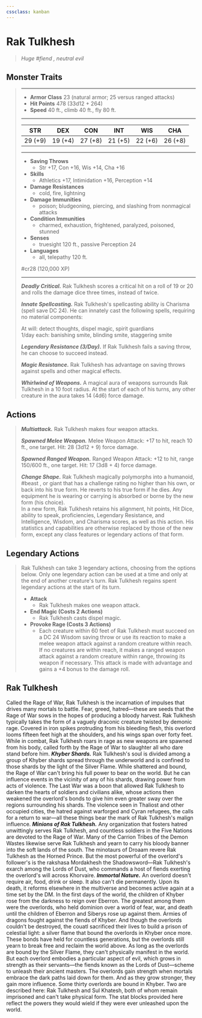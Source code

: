 ```yaml
---
cssclass: kanban
---
```


# Rak Tulkhesh
>*Huge #fiend , neutral evil*
## Monster Traits
>___
>- **Armor Class** 23 (natural armor; 25 versus ranged attacks)
>- **Hit Points** 478 (33d12 + 264)
>- **Speed** 40 ft., climb 40 ft., fly 80 ft.
>___
>|STR|DEX|CON|INT|WIS|CHA|
>|:---:|:---:|:---:|:---:|:---:|:---:|
>|29 (+9)|19 (+4)|27 (+8)|21 (+5)|22 (+6)|26 (+8)|
>___
>- **Saving Throws**
>	 - Str +17, Con +16, Wis +14, Cha +16
>- **Skills**
>	 - Athletics +17, Intimidation +16, Perception +14
>- **Damage Resistances**
>	 - cold, fire, lightning
>- **Damage Immunities**
>	 - poison; bludgeoning, piercing, and slashing from nonmagical attacks
>- **Condition Immunities**
>	 - charmed, exhaustion, frightened, paralyzed, poisoned, stunned
>- **Senses**
>	 - truesight 120 ft., passive Perception 24
>- **Languages**
>	 - all, telepathy 120 ft.
>
> #cr28 (120,000 XP)
>___
>***Deadly Critical.*** Rak Tulkhesh scores a critical hit on a roll of 19 or 20 and rolls the damage dice three times, instead of twice.  
>
>***Innate Spellcasting.*** Rak Tulkhesh's spellcasting ability is Charisma (spell save DC 24). He can innately cast the following spells, requiring no material components:  
>
>At will: detect thoughts, dispel magic, spirit guardians  
>1/day each: banishing smite, blinding smite, staggering smite  
>
>
>***Legendary Resistance (3/Day).*** If Rak Tulkhesh fails a saving throw, he can choose to succeed instead.  
>
>***Magic Resistance.*** Rak Tulkhesh has advantage on saving throws against spells and other magical effects.  
>
>***Whirlwind of Weapons.*** A magical aura of weapons surrounds Rak Tulkhesh in a 10 foot radius. At the start of each of his turns, any other creature in the aura takes 14 (4d6) force damage.  
>
## Actions
>***Multiattack.*** Rak Tulkhesh makes four weapon attacks.  
>
>***Spawned Melee Weapon.*** Melee Weapon Attack: +17 to hit, reach 10 ft., one target. Hit: 28 (3d12 + 9) force damage.  
>
>***Spawned Ranged Weapon.*** Ranged Weapon Attack: +12 to hit, range 150/600 ft., one target. Hit: 17 (3d8 + 4) force damage.  
>
>***Change Shape.*** Rak Tulkhesh magically polymorphs into a humanoid, #beast , or giant that has a challenge rating no higher than his own, or back into his true form. He reverts to his true form if he dies. Any equipment he is wearing or carrying is absorbed or borne by the new form (his choice).  
>In a new form, Rak Tulkhesh retains his alignment, hit points, Hit Dice, ability to speak, proficiencies, Legendary Resistance, and Intelligence, Wisdom, and Charisma scores, as well as this action. His statistics and capabilities are otherwise replaced by those of the new form, except any class features or legendary actions of that form.  
>
## Legendary Actions
>Rak Tulkhesh can take 3 legendary actions, choosing from the options below. Only one legendary action can be used at a time and only at the end of another creature's turn. Rak Tulkhesh regains spent legendary actions at the start of its turn.
>
>- **Attack**
>	- Rak Tulkhesh makes one weapon attack.
>- **End Magic (Costs 2 Actions)**
>	- Rak Tulkhesh casts dispel magic.
>- **Provoke Rage (Costs 3 Actions)**
>	- Each creature within 60 feet of Rak Tulkhesh must succeed on a DC 24 Wisdom saving throw or use its reaction to make a melee weapon attack against a random creature within reach. If no creatures are within reach, it makes a ranged weapon attack against a random creature within range, throwing its weapon if necessary. This attack is made with advantage and gains a +4 bonus to the damage roll.
## Rak Tulkhesh
Called the Rage of War, Rak Tulkhesh is the incarnation of impulses that drives many mortals to battle. Fear, greed, hatred—these are seeds that the Rage of War sows in the hopes of producing a bloody harvest.
Rak Tulkhesh typically takes the form of a vaguely draconic creature twisted by demonic rage. Covered in iron spikes protruding from his bleeding flesh, this overlord looms fifteen feet high at the shoulders, and his wings span over forty feet. While in combat, Rak Tulkhesh roars in rage as new weapons are spawned from his body, called forth by the Rage of War to slaughter all who dare stand before him.
***Khyber Shards.*** Rak Tulkhesh's soul is divided among a group of Khyber shards spread through the underworld and is confined to those shards by the light of the Silver Flame. While shattered and bound, the Rage of War can't bring his full power to bear on the world. But he can influence events in the vicinity of any of his shards, drawing power from acts of violence.
The Last War was a boon that allowed Rak Tulkhesh to darken the hearts of soldiers and civilians alike, whose actions then weakened the overlord's bonds to give him even greater sway over the regions surrounding his shards. The violence seen in Thaliost and other occupied cities, the hatred against warforged and Cyran refugees, the calls for a return to war—all these things bear the mark of Rak Tulkhesh's malign influence.
***Minions of Rak Tulkhesh.*** Any organization that fosters hatred unwittingly serves Rak Tulkhesh, and countless soldiers in the Five Nations are devoted to the Rage of War. Many of the Carrion Tribes of the Demon Wastes likewise serve Rak Tulkhesh and yearn to carry his bloody banner into the soft lands of the south. The minotaurs of Droaam revere Rak Tulkhesh as the Horned Prince. But the most powerful of the overlord's follower's is the rakshasa Mordakhesh the Shadowsword—Rak Tulkhesh's exarch among the Lords of Dust, who commands a host of fiends exerting the overlord's will across Khorvaire.
***Immortal Nature.*** An overlord doesn't require air, food, drink or sleep. It also can't die permanently. Upon its death, it reforms elsewhere in the multiverse and becomes active again at a time set by the DM.
In the first days of the world, the children of Khyber rose from the darkness to reign over Eberron. The greatest among them were the overlords, who held dominion over a world of fear, war, and death until the children of Eberron and Siberys rose up against them. Armies of dragons fought against the fiends of Khyber. And though the overlords couldn't be destroyed, the couatl sacrificed their lives to build a prison of celestial light: a silver flame that bound the overlords in Khyber once more. These bonds have held for countless generations, but the overlords still yearn to break free and reclaim the world above.
As long as the overlords are bound by the Silver Flame, they can't physically manifest in the world. But each overlord embodies a particular aspect of evil, which grows in strength as their servants—the fiends known as the Lords of Dust—scheme to unleash their ancient masters. The overlords gain strength when mortals embrace the dark paths laid down for them. And as they grow stronger, they gain more influence.
Some thirty overlords are bound in Khyber. Two are described here: Rak Tulkhesh and Sul Khatesh, both of whom remain imprisoned and can't take physical form. The stat blocks provided here reflect the powers they would wield if they were ever unleashed upon the world.